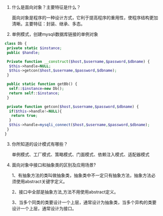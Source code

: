 1. 什么是面向对象？主要特征是什么？

   面向对象是程序的一种设计方式，它利于提高程序的重用性，使程序结构更加清晰。主要特征：封装、继承、多态。
   
2.   单例模式，创建mysqli数据库链接的单例对象 

   ```php
   class Db {
    private static $instance;
    public $handle;
   
    Private function __construct($host,$username,$password,$dbname) {
     $this->handle=NULL;
     $this->getcon($host,$username,$password,$dbname);
    }
   
    public static function getBb() {
     self::$instance=new Db();
     return self::$instance;
    }
   
    private function getcon($host,$username,$password,$dbname) {
     if($this->handle!=NULL){
      return true;
     }
     $this->handle=mysqli_connect($host,$username,$password,$dbname);
    }
   }
   ```

3.   你所知道的设计模式有哪些？

     单例模式、工厂模式、策略模式、门面模式、依赖注入模式、适配器模式
     
4.   面向对象中接口和抽象类的区别及应用场景?

     1、有抽象方法的类叫做抽象类，抽象类中不一定只有抽象方法，抽象方法必须使用abstract关键字定义。

     2、接口中全部是抽象方法,方法不用使用abstract定义。

     3、当多个同类的类要设计一个上层，通常设计为抽象类，当多个异构的类要设计一个上层，通常设计为接口。

